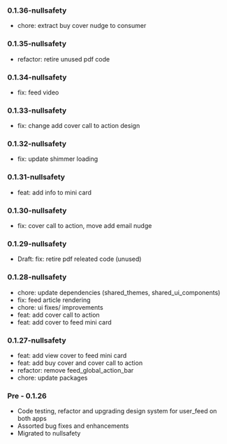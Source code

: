### 0.1.36-nullsafety

- chore: extract buy cover nudge to consumer

### 0.1.35-nullsafety

- refactor: retire unused pdf code

### 0.1.34-nullsafety

- fix: feed video

### 0.1.33-nullsafety

- fix: change add cover call to action design

### 0.1.32-nullsafety

- fix: update shimmer loading

### 0.1.31-nullsafety

- feat: add info to mini card

### 0.1.30-nullsafety

- fix: cover call to action, move add email nudge

### 0.1.29-nullsafety

- Draft: fix: retire pdf releated code (unused)

### 0.1.28-nullsafety

- chore: update dependencies (shared_themes, shared_ui_components)
- fix: feed article rendering
- chore: ui fixes/ improvements
- feat: add cover call to action
- feat: add cover to feed mini card

### 0.1.27-nullsafety

- feat: add view cover to feed mini card
- feat: add buy cover and cover call to action
- refactor: remove feed_global_action_bar
- chore: update packages

### Pre - 0.1.26

- Code testing, refactor and upgrading design system for user_feed on both apps
- Assorted bug fixes and enhancements
- Migrated to nullsafety
